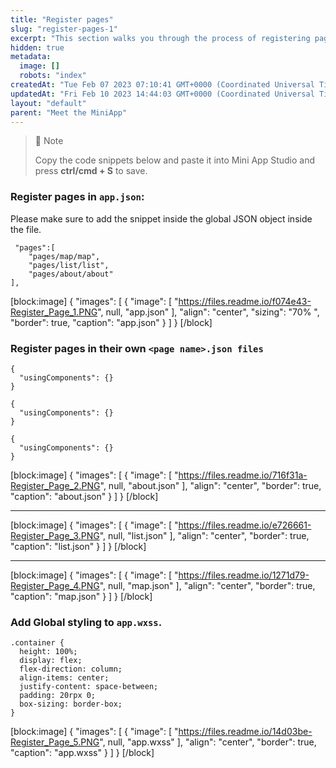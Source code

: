 ```yaml
---
title: "Register pages"
slug: "register-pages-1"
excerpt: "This section walks you through the process of registering pages in various files."
hidden: true
metadata: 
  image: []
  robots: "index"
createdAt: "Tue Feb 07 2023 07:10:41 GMT+0000 (Coordinated Universal Time)"
updatedAt: "Fri Feb 10 2023 14:44:03 GMT+0000 (Coordinated Universal Time)"
layout: "default"
parent: "Meet the MiniApp"
---
```

> 📝 Note
> 
> Copy the code snippets below and paste it into Mini App Studio and press **ctrl/cmd + S** to save.

### Register pages in `app.json`:

 Please make sure to add the snippet inside the global JSON object inside the file.

```Text app.json
 "pages":[
    "pages/map/map",
    "pages/list/list",
    "pages/about/about"
],
```

[block:image]
{
  "images": [
    {
      "image": [
        "https://files.readme.io/f074e43-Register_Page_1.PNG",
        null,
        "app.json"
      ],
      "align": "center",
      "sizing": "70% ",
      "border": true,
      "caption": "app.json"
    }
  ]
}
[/block]


### Register pages in their own `<page name>.json files`

```Text about.json
{
  "usingComponents": {}
}
```
```Text list.json
{
  "usingComponents": {}
}
```
```Text map.json
{
  "usingComponents": {}
}
```

[block:image]
{
  "images": [
    {
      "image": [
        "https://files.readme.io/716f31a-Register_Page_2.PNG",
        null,
        "about.json"
      ],
      "align": "center",
      "border": true,
      "caption": "about.json"
    }
  ]
}
[/block]


***

[block:image]
{
  "images": [
    {
      "image": [
        "https://files.readme.io/e726661-Register_Page_3.PNG",
        null,
        "list.json"
      ],
      "align": "center",
      "border": true,
      "caption": "list.json"
    }
  ]
}
[/block]


***

[block:image]
{
  "images": [
    {
      "image": [
        "https://files.readme.io/1271d79-Register_Page_4.PNG",
        null,
        "map.json"
      ],
      "align": "center",
      "border": true,
      "caption": "map.json"
    }
  ]
}
[/block]


### Add Global styling to `app.wxss`.

```Text app.wxss
.container {
  height: 100%;
  display: flex;
  flex-direction: column;
  align-items: center;
  justify-content: space-between;
  padding: 20rpx 0;
  box-sizing: border-box;
}
```

[block:image]
{
  "images": [
    {
      "image": [
        "https://files.readme.io/14d03be-Register_Page_5.PNG",
        null,
        "app.wxss"
      ],
      "align": "center",
      "border": true,
      "caption": "app.wxss"
    }
  ]
}
[/block]
